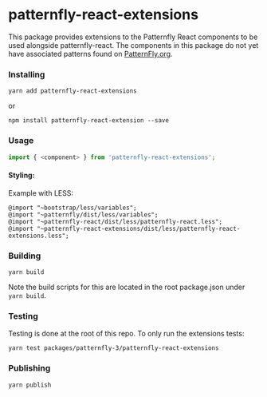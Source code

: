 # patternfly-react-extensions

This package provides extensions to the Patternfly React components to be used alongside patternfly-react.
The components in this package do not yet have associated patterns found on [PatternFly.org](https://www.patternfly.org/).

### Installing

```
yarn add patternfly-react-extensions
```

or

```
npm install patternfly-react-extension --save
```

### Usage

```javascript
import { <component> } from 'patternfly-react-extensions';
```

#### Styling:

Example with LESS:

```
@import "~bootstrap/less/variables";
@import "~patternfly/dist/less/variables";
@import "~patternfly-react/dist/less/patternfly-react.less";
@import "~patternfly-react-extensions/dist/less/patternfly-react-extensions.less";
```

### Building

```
yarn build
```

Note the build scripts for this are located in the root package.json under `yarn build`.

### Testing

Testing is done at the root of this repo. To only run the extensions tests:

```
yarn test packages/patternfly-3/patternfly-react-extensions
```

### Publishing

```
yarn publish
```
